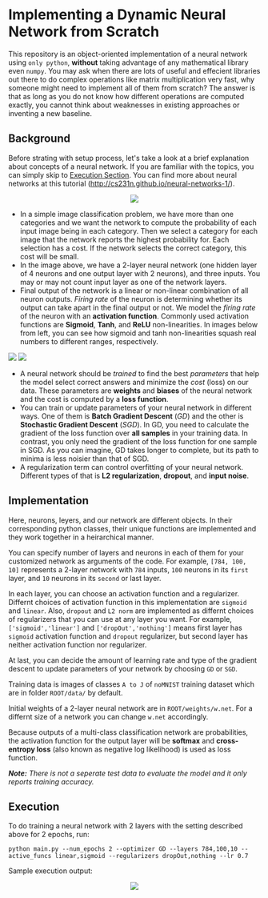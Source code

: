 # Implementing a Dynamic Neural Network from Scratch

This repository is an object-oriented implementation of a neural network using `only python`, **without** taking advantage of any mathematical library even `numpy`. You may ask when there are lots of useful and effecient libraries out there to do complex operations like matrix multiplication very fast, why someone might need to implement all of them from scratch? The answer is that as long as you do not know how different operations are computed exactly, you cannot think about weaknesses in existing approaches or inventing a new baseline.


## Background
Before strating with setup process, let's take a look at a brief explanation about concepts of a neural network. If you are familiar with the topics, you can simply skip to [Execution Section](https://github.com/arghavan-kpm/dynamic-nn-from-scratch#Execution). You can find more about neural networks at this tutorial (<http://cs231n.github.io/neural-networks-1/>).

<p align="center">
	<img src="https://github.com/arghavan-kpm/dynamic-nn-from-scratch/raw/master/figures/mlp.PNG">
</p>

* In a simple image classification problem, we have more than one categories and we want the network to compute the probability of each input image being in each category. Then we select a category for each image that the network reports the highest probability for. Each selection has a cost. If the network selects the correct category, this cost will be small.
* In the image above, we have a 2-layer neural network (one hidden layer of 4 neurons and one output layer with 2 neurons), and three inputs. You may or may not count input layer as one of the network layers.
* Final output of the network is a linear or non-linear combination of all neuron outputs. _Firing rate_ of the neuron is determining whether its output can take apart in the final output or not. We model the _firing rate_ of the neuron with an **activation function**. Commonly used activation functions are **Sigmoid**, **Tanh**, and **ReLU** non-linearities. In images below from left, you can see how sigmoid and tanh non-linearities squash real numbers to different ranges, respectively.

![](https://github.com/arghavan-kpm/dynamic-nn-from-scratch/raw/master/figures/sigmoid.PNG) ![](https://github.com/arghavan-kpm/dynamic-nn-from-scratch/raw/master/figures/tanh.PNG)

* A neural network should be _trained_ to find the best _parameters_ that help the model select correct answers and minimize the _cost_ (loss) on our data. These parameters are **weights** and **biases** of the neural network and the cost is computed by a **loss function**. 
* You can train or update parameters of your neural network in different ways. One of them is **Batch Gradient Descent** (_GD_) and the other is **Stochastic Gradient Descent** (_SGD_). In GD, you need to calculate the gradient of the loss function over **all samples** in your training data. In contrast, you only need the gradient of the loss function for one sample in SGD. As you can imagine, GD takes longer to complete, but its path to minima is less noisier than that of SGD.
* A regularization term can control overfitting of your neural network. Different types of that is **L2 regularization**, **dropout**, and **input noise**.

## Implementation
Here, neurons, leyers, and our network are different objects. In their corresponding python classes, their unique functions are implemented and they work together in a heirarchical manner. 

You can specify number of layers and neurons in each of them for your customized network as arguments of the code. For example, `[784, 100, 10]` represents a 2-layer network with `784` inputs, `100` neurons in its `first` layer, and `10` neurons in its `second` or last layer. 

In each layer, you can choose an activation function and a regularizer. Differnt choices of activation function in this implementation are `sigmoid` and `linear`. Also, `dropout` and `L2 norm` are implemented as differnt choices of regularizers that you can use at any layer you want. For example, `['sigmoid','linear']` and `['dropOut','nothing']` means first layer has `sigmoid` activation function and `dropout` regularizer, but second layer has neither activation function nor regularizer.

At last, you can decide the amount of learning rate and type of the gradient descent to update parameters of your network by choosing `GD` or `SGD`.

Training data is images of classes `A to J` of `noMNIST` training dataset which are in folder `ROOT/data/` by default.

Initial weights of a 2-layer neural network are in `ROOT/weights/w.net`. For a differnt size of a network you can change `w.net` accordingly. 

Because outputs of a multi-class classification network are probabilities, the activation function for the output layer will be **softmax** and **cross-entropy loss** (also known as negative log likelihood) is used as loss function.

_**Note:** There is not a seperate test data to evaluate the model and it only reports training accuracy._


## Execution
To do training a neural network with 2 layers with the setting described above for 2 epochs, run:
```
python main.py --num_epochs 2 --optimizer GD --layers 784,100,10 --active_funcs linear,sigmoid --regularizers dropOut,nothing --lr 0.7
```

Sample execution output:
<p align="center">
	<img src="https://github.com/arghavan-kpm/dynamic-nn-from-scratch/raw/master/figures/output.PNG">
</p>
